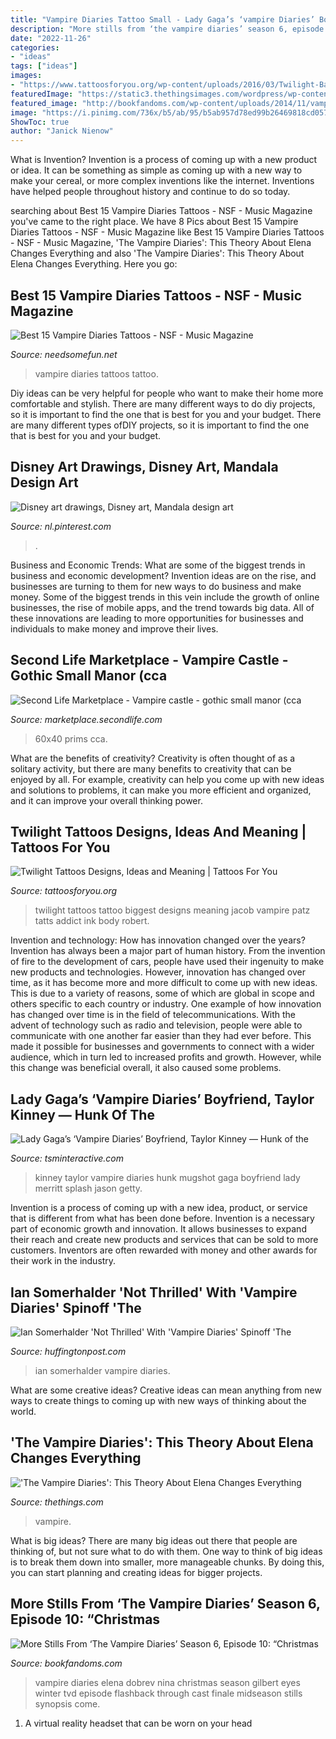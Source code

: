 ```yaml
---
title: "Vampire Diaries Tattoo Small - Lady Gaga’s ‘vampire Diaries’ Boyfriend, Taylor Kinney — Hunk Of The"
description: "More stills from ‘the vampire diaries’ season 6, episode 10: “christmas"
date: "2022-11-26"
categories:
- "ideas"
tags: ["ideas"]
images:
- "https://www.tattoosforyou.org/wp-content/uploads/2016/03/Twilight-Back-Tattoo.jpg"
featuredImage: "https://static3.thethingsimages.com/wordpress/wp-content/uploads/2020/09/Elena-Vampire-Diaries-Fan-Theory.jpg"
featured_image: "http://bookfandoms.com/wp-content/uploads/2014/11/vampire-diaries-season-6-christmas-through-your-eyes-photos-5.jpg"
image: "https://i.pinimg.com/736x/b5/ab/95/b5ab957d78ed99b26469818cd057decb.jpg"
ShowToc: true
author: "Janick Nienow"
---
```



What is Invention?
Invention is a process of coming up with a new product or idea. It can be something as simple as coming up with a new way to make your cereal, or more complex inventions like the internet. Inventions have helped people throughout history and continue to do so today.

	

		
searching about Best 15 Vampire Diaries Tattoos - NSF - Music Magazine you've came to the right place. We have 8 Pics about Best 15 Vampire Diaries Tattoos - NSF - Music Magazine like Best 15 Vampire Diaries Tattoos - NSF - Music Magazine, &#039;The Vampire Diaries&#039;: This Theory About Elena Changes Everything and also &#039;The Vampire Diaries&#039;: This Theory About Elena Changes Everything. Here you go:
		
    
## Best 15 Vampire Diaries Tattoos - NSF - Music Magazine

<img loading=lazy src="https://www.needsomefun.net/wp-content/uploads/2020/05/vampire-diaries-hunter-tattoo0A2.jpg" onerror="this.onerror=null;this.src='https://tse4.mm.bing.net/th?id=OIP._uTbPGwUSeLfBDvJJorx2QAAAA&amp;pid=15.1';" alt="Best 15 Vampire Diaries Tattoos - NSF - Music Magazine">

_Source: needsomefun.net_

>vampire diaries tattoos tattoo. 

	

Diy ideas can be very helpful for people who want to make their home more comfortable and stylish. There are many different ways to do diy projects, so it is important to find the one that is best for you and your budget. There are many different types ofDIY projects, so it is important to find the one that is best for you and your budget.

    
## Disney Art Drawings, Disney Art, Mandala Design Art

<img loading=lazy src="https://i.pinimg.com/736x/b5/ab/95/b5ab957d78ed99b26469818cd057decb.jpg" onerror="this.onerror=null;this.src='https://tse1.mm.bing.net/th?id=OIP.R0KPmfPeK85vls9cU7gntwHaNK&amp;pid=15.1';" alt="Disney art drawings, Disney art, Mandala design art">

_Source: nl.pinterest.com_

>. 

	

Business and Economic Trends: What are some of the biggest trends in business and economic development?
Invention ideas are on the rise, and businesses are turning to them for new ways to do business and make money. Some of the biggest trends in this vein include the growth of online businesses, the rise of mobile apps, and the trend towards big data. All of these innovations are leading to more opportunities for businesses and individuals to make money and improve their lives.

    
## Second Life Marketplace - Vampire Castle - Gothic Small Manor (cca

<img loading=lazy src="https://slm-assets.secondlife.com/assets/703717/view_large/4b17d43038ed65e8eafad4432c90ee2c.jpg?1277111995" onerror="this.onerror=null;this.src='https://tse4.mm.bing.net/th?id=OIP.diXgfUn0bBHn7H_5UXjSFAAAAA&amp;pid=15.1';" alt="Second Life Marketplace - Vampire castle - gothic small manor (cca">

_Source: marketplace.secondlife.com_

>60x40 prims cca. 

	

What are the benefits of creativity?
Creativity is often thought of as a solitary activity, but there are many benefits to creativity that can be enjoyed by all. For example, creativity can help you come up with new ideas and solutions to problems, it can make you more efficient and organized, and it can improve your overall thinking power.

    
## Twilight Tattoos Designs, Ideas And Meaning | Tattoos For You

<img loading=lazy src="https://www.tattoosforyou.org/wp-content/uploads/2016/03/Twilight-Back-Tattoo.jpg" onerror="this.onerror=null;this.src='https://tse4.mm.bing.net/th?id=OIP.e1OgxpOUQeDgiMR52WGdOAHaE7&amp;pid=15.1';" alt="Twilight Tattoos Designs, Ideas and Meaning | Tattoos For You">

_Source: tattoosforyou.org_

>twilight tattoos tattoo biggest designs meaning jacob vampire patz tatts addict ink body robert. 

	

Invention and technology: How has innovation changed over the years?
Invention has always been a major part of human history. From the invention of fire to the development of cars, people have used their ingenuity to make new products and technologies. However, innovation has changed over time, as it has become more and more difficult to come up with new ideas. This is due to a variety of reasons, some of which are global in scope and others specific to each country or industry.
One example of how innovation has changed over time is in the field of telecommunications. With the advent of technology such as radio and television, people were able to communicate with one another far easier than they had ever before. This made it possible for businesses and governments to connect with a wider audience, which in turn led to increased profits and growth. However, while this change was beneficial overall, it also caused some problems.

    
## Lady Gaga’s ‘Vampire Diaries’ Boyfriend, Taylor Kinney — Hunk Of The

<img loading=lazy src="http://tsminteractive.com/files/2011/12/taylor-kinney-mugshot.jpg" onerror="this.onerror=null;this.src='https://tse1.mm.bing.net/th?id=OIP.Crn3GmqRLuCyp_oAaBgYnwHaJ4&amp;pid=15.1';" alt="Lady Gaga’s ‘Vampire Diaries’ Boyfriend, Taylor Kinney — Hunk of the">

_Source: tsminteractive.com_

>kinney taylor vampire diaries hunk mugshot gaga boyfriend lady merritt splash jason getty. 

	

Invention is a process of coming up with a new idea, product, or service that is different from what has been done before. Invention is a necessary part of economic growth and innovation. It allows businesses to expand their reach and create new products and services that can be sold to more customers. Inventors are often rewarded with money and other awards for their work in the industry.

    
## Ian Somerhalder &#039;Not Thrilled&#039; With &#039;Vampire Diaries&#039; Spinoff &#039;The

<img loading=lazy src="http://i.huffpost.com/gen/1318498/images/o-IAN-SOMERHALDER-THE-ORIGINALS-facebook.jpg" onerror="this.onerror=null;this.src='https://tse3.mm.bing.net/th?id=OIP.TD4CUd74AMTfGP8jbhBAfQHaGi&amp;pid=15.1';" alt="Ian Somerhalder &#039;Not Thrilled&#039; With &#039;Vampire Diaries&#039; Spinoff &#039;The">

_Source: huffingtonpost.com_

>ian somerhalder vampire diaries. 

	

What are some creative ideas?
Creative ideas can mean anything from new ways to create things to coming up with new ways of thinking about the world.

    
## &#039;The Vampire Diaries&#039;: This Theory About Elena Changes Everything

<img loading=lazy src="https://static3.thethingsimages.com/wordpress/wp-content/uploads/2020/09/Elena-Vampire-Diaries-Fan-Theory.jpg" onerror="this.onerror=null;this.src='https://tse3.mm.bing.net/th?id=OIP.2uIH-aylAPLs5rl2UCAv_gHaD4&amp;pid=15.1';" alt="&#039;The Vampire Diaries&#039;: This Theory About Elena Changes Everything">

_Source: thethings.com_

>vampire. 

	

What is big ideas?
There are many big ideas out there that people are thinking of, but not sure what to do with them. One way to think of big ideas is to break them down into smaller, more manageable chunks. By doing this, you can start planning and creating ideas for bigger projects.

    
## More Stills From ‘The Vampire Diaries’ Season 6, Episode 10: “Christmas

<img loading=lazy src="http://bookfandoms.com/wp-content/uploads/2014/11/vampire-diaries-season-6-christmas-through-your-eyes-photos-5.jpg" onerror="this.onerror=null;this.src='https://tse4.mm.bing.net/th?id=OIP.Yp8HItuTIjctysg1WA6rVQHaLH&amp;pid=15.1';" alt="More Stills From ‘The Vampire Diaries’ Season 6, Episode 10: “Christmas">

_Source: bookfandoms.com_

>vampire diaries elena dobrev nina christmas season gilbert eyes winter tvd episode flashback through cast finale midseason stills synopsis come. 

	

1. A virtual reality headset that can be worn on your head

